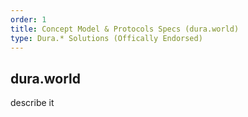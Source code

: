 ```yaml
---
order: 1
title: Concept Model & Protocols Specs (dura.world)
type: Dura.* Solutions (Offically Endorsed)
---
```


## dura.world

describe it
